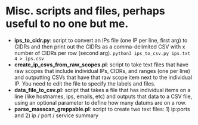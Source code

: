 # Misc. scripts and files, perhaps useful to no one but me.


* **ips_to_cidr.py**: script to convert an IPs file (one IP per line, first arg) to CIDRs and then print out the CIDRs as a comma-delimited CSV with x number of CIDRs per row (second arg). `python3 ips_to_csv.py ips.txt 4 > ips.csv` 
* **create_ip_csvs_from_raw_scopes.pl**: script to take text files that have raw scopes that include individual IPs, CIDRs, and ranges (one per line) and outputting CSVs that have that raw scope item next to the individual IP. You need to edit the file to specify the labels and files.
* **data_file_to_csv.pl**: script that takes a file that has individual items on a line (like hostnames, ips, emails, etc) and outputs that data to a CSV file, using an optional parameter to define how many datums are on a row. 
* **parse_masscan_greppable.pl**: script to create two text files: 1) ip:ports and 2) ip / port / service summary
